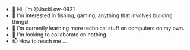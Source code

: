 - 👋 Hi, I’m @JackLow-0921
- 👀 I’m interested in fishing, gaming, anything that involves building things!
- 🌱 I’m currently learning more technical stuff on computers on my own.
- 💞️ I’m looking to collaborate on nothing.
- 📫 How to reach me ...

<!---
JackLow-0921/JackLow-0921 is a ✨ special ✨ repository because its `README.md` (this file) appears on your GitHub profile.
You can click the Preview link to take a look at your changes.
--->

